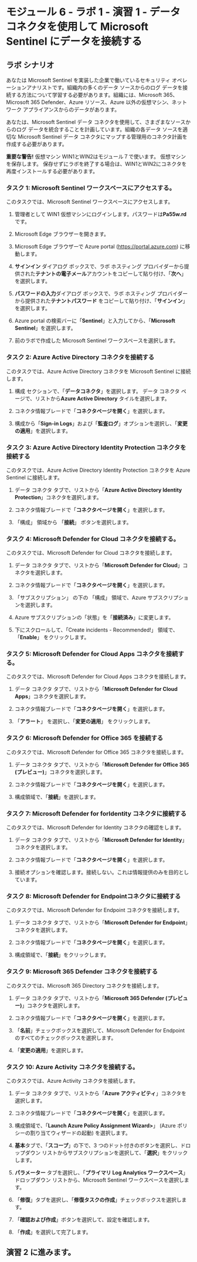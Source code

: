 # モジュール 6 - ラボ 1 - 演習 1 - データ コネクタを使用して Microsoft Sentinel にデータを接続する

## ラボ シナリオ

あなたは Microsoft Sentinel を実装した企業で働いているセキュリティ オペレーションアナリストです。組織内の多くのデータ ソースからのログ データを接続する方法について学習する必要があります。組織には、Microsoft 365、Microsoft 365 Defender、Azure リソース、Azure 以外の仮想マシン、ネットワーク アプライアンスからのデータがあります。

あなたは、Microsoft Sentinel データ コネクタを使用して、さまざまなソースからのログ データを統合することを計画しています。組織の各データ ソースを適切な Microsoft Sentinel データ コネクタにマップする管理用のコネクタ計画を作成する必要があります。

**重要な警告!**  仮想マシン WIN1とWIN2はモジュール７で使います。  仮想マシンを保存します。   保存せずにラボを終了する場合は、WIN1とWIN2にコネクタを再度インストールする必要があります。

### タスク 1: Microsoft Sentinel ワークスペースにアクセスする。

このタスクでは、Microsoft Sentinel ワークスペースにアクセスします。

1. 管理者として WIN1 仮想マシンにログインします。パスワードは**Pa55w.rd** です。  

2. Microsoft Edge ブラウザーを開きます。

3. Microsoft Edge ブラウザーで Azure portal (https://portal.azure.com) に移動します。

4. **サインイン** ダイアログ ボックスで、ラボ ホスティング プロバイダーから提供された**テナントの電子メール**アカウントをコピーして貼り付け、「**次へ**」を選択します。

5. **パスワードの入力**ダイアログ ボックスで、ラボ ホスティング プロバイダーから提供された**テナントパスワード** をコピーして貼り付け、「**サインイン**」を選択します。

6. Azure portal の検索バーに「**Sentinel**」と入力してから、「**Microsoft Sentinel**」を選択します。

7. 前のラボで作成した Microsoft Sentinel ワークスペースを選択します。

### タスク 2: Azure Active Directory コネクタを接続する

このタスクでは、Azure Active Directory コネクタを Microsoft Sentinel に接続します。

1. 構成 セクションで、「**データコネクタ**」を選択します。  データ コネクタ ページで、リストから**Azure Active Directory** タイルを選択します。

2. コネクタ情報ブレードで「**コネクタページを開く**」を選択します。

3. 構成から「**Sign-in Logs**」および「**監査ログ**」オプションを選択し、「**変更の適用**」を選択します。

### タスク 3: Azure Active Directory Identity Protection コネクタを接続する

このタスクでは、Azure Active Directory Identity Protection コネクタを Azure Sentinel に接続します。

1. データ コネクタ タブで、リストから「**Azure Active Directory Identity Protection**」コネクタを選択します。

2. コネクタ情報ブレードで「**コネクタページを開く**」を選択します。

3. 「構成」 領域から 「**接続**」 ボタンを選択します。

### タスク 4: Microsoft Defender for Cloud コネクタを接続する。

このタスクでは、Microsoft Defender for Cloud コネクタを接続します。

1. データ コネクタ タブで、リストから「**Microsoft Defender for Cloud**」コネクタを選択します。

2. コネクタ情報ブレードで「**コネクタページを開く**」を選択します。

3. 「サブスクリプション」 の下の 「構成」 領域で、Azure サブスクリプションを選択します。

4. Azure サブスクリプションの「状態」を「**接続済み**」に変更します。

5. 下にスクロールして、「Create incidents - Recommended!」 領域で、「**Enable**」 をクリックします。

### タスク 5: Microsoft Defender for Cloud Apps コネクタを接続する。

このタスクでは、Microsoft Defender for Cloud Apps コネクタを接続します。

1. データ コネクタ タブで、リストから「**Microsoft Defender for Cloud Apps**」コネクタを選択します。

2. コネクタ情報ブレードで「**コネクタページを開く**」を選択します。

3. 「**アラート**」 を選択し、「**変更の適用**」 をクリックします。

### タスク 6: Microsoft Defender for Office 365 を接続する

このタスクでは、Microsoft Defender for Office 365 コネクタを接続します。

1. データ コネクタ タブで、リストから「**Microsoft Defender for Office 365 (プレビュー)**」コネクタを選択します。

2. コネクタ情報ブレードで「**コネクタページを開く**」を選択します。

3. 構成領域で、「**接続**」を選択します。

### タスク 7: Microsoft Defender for forIdentity コネクタに接続する

このタスクでは、Microsoft Defender for Identity コネクタの確認をします。

1. データ コネクタ タブで、リストから「**Microsoft Defender for Identity**」コネクタを選択します。

2. コネクタ情報ブレードで「**コネクタページを開く**」を選択します。

3. 接続オプションを確認します。接続しない。これは情報提供のみを目的としています。

### タスク 8: Microsoft Defender for Endpointコネクタに接続する

このタスクでは、Microsoft Defender for Endpoint コネクタを接続します。

1. データ コネクタ タブで、リストから「**Microsoft Defender for Endpoint**」コネクタを選択します。

2. コネクタ情報ブレードで「**コネクタページを開く**」を選択します。

3. 構成領域で、「**接続**」をクリックします。

### タスク 9: Microsoft 365 Defender コネクタを接続する

このタスクでは、Microsoft 365 Directory コネクタを接続します。

1. データ コネクタ タブで、リストから「**Microsoft 365 Defender (プレビュー)**」コネクタを選択します。

2. コネクタ情報ブレードで「**コネクタページを開く**」を選択します。

3. 「**名前**」チェックボックスを選択して、Microsoft Defender for Endpoint のすべてのチェックボックスを選択します。

4. 「**変更の適用**」を選択します。

### タスク 10: Azure Activity コネクタを接続する。

このタスクでは、Azure Activity コネクタを接続します。

1. データ コネクタ タブで、リストから「**Azure アクティビティ**」コネクタを選択します。

2. コネクタ情報ブレードで「**コネクタページを開く**」を選択します。

3. 構成領域で、「**Launch Azure Policy Assignment Wizard>**」 (Azure ポリシーの割り当てウィザードの起動) を選択します。

4. **基本**タブで、「**スコープ**」の下で、3 つのドット付きのボタンを選択し、ドロップダウン リストからサブスクリプションを選択して、「**選択**」をクリックします。

5. **パラメーター** タブを選択し、「**プライマリ Log Analytics ワークスペース**」ドロップダウン リストから、Microsoft Sentinel ワークスペースを選択します。

6. 「**修復**」タブを選択し、「**修復タスクの作成**」チェックボックスを選択します。

7. 「**確認および作成**」ボタンを選択して、設定を確認します。

8. 「**作成**」を選択して完了します。

## 演習 2 に進みます。
